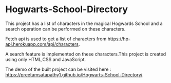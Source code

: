 # Hogwarts-School-Directory
This project has a list of characters in the magical Hogwards School and a search operation can be performed on these characters.

Fetch api is used to get a list of characters from https://hp-api.herokuapp.com/api/characters.

A search feature is implemented on these characters.This project is created using only HTML,CSS and JavaScript.

The demo of the built project can be visited here : https://preetamsatapathy1.github.io/Hogwarts-School-Directory/
